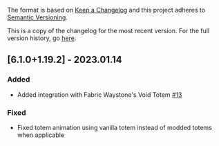 The format is based on [Keep a Changelog](http://keepachangelog.com/en/1.0.0/) and this project adheres to [Semantic Versioning](http://semver.org/spec/v2.0.0.html).

This is a copy of the changelog for the most recent version. For the full version history, go [here](https://github.com/illusivesoulworks/charmofundying/blob/1.19.x/CHANGELOG.md).

## [6.1.0+1.19.2] - 2023.01.14
### Added
- Added integration with Fabric Waystone's Void Totem [#13](https://github.com/illusivesoulworks/charmofundying/issues/13)
### Fixed
- Fixed totem animation using vanilla totem instead of modded totems when applicable
